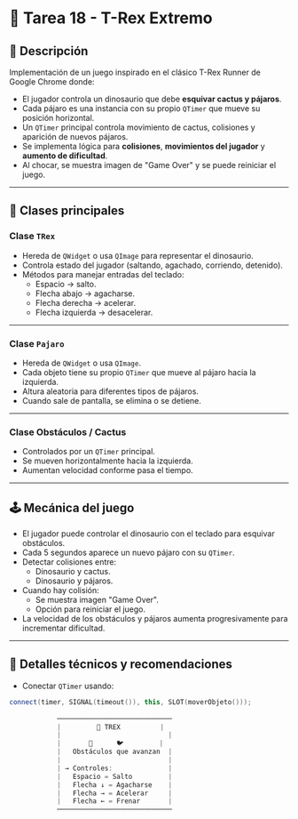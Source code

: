 # 🦖 Tarea 18 - T-Rex Extremo

## 📌 Descripción

Implementación de un juego inspirado en el clásico T-Rex Runner de Google Chrome donde:

- El jugador controla un dinosaurio que debe **esquivar cactus y pájaros**.
- Cada pájaro es una instancia con su propio `QTimer` que mueve su posición horizontal.
- Un `QTimer` principal controla movimiento de cactus, colisiones y aparición de nuevos pájaros.
- Se implementa lógica para **colisiones**, **movimientos del jugador** y **aumento de dificultad**.
- Al chocar, se muestra imagen de "Game Over" y se puede reiniciar el juego.

---

## 🧱 Clases principales

### Clase `TRex`

- Hereda de `QWidget` o usa `QImage` para representar el dinosaurio.
- Controla estado del jugador (saltando, agachado, corriendo, detenido).
- Métodos para manejar entradas del teclado:
  - Espacio → salto.
  - Flecha abajo → agacharse.
  - Flecha derecha → acelerar.
  - Flecha izquierda → desacelerar.

---

### Clase `Pajaro`

- Hereda de `QWidget` o usa `QImage`.
- Cada objeto tiene su propio `QTimer` que mueve al pájaro hacia la izquierda.
- Altura aleatoria para diferentes tipos de pájaros.
- Cuando sale de pantalla, se elimina o se detiene.

---

### Clase Obstáculos / Cactus

- Controlados por un `QTimer` principal.
- Se mueven horizontalmente hacia la izquierda.
- Aumentan velocidad conforme pasa el tiempo.

---

## 🕹️ Mecánica del juego

- El jugador puede controlar el dinosaurio con el teclado para esquivar obstáculos.
- Cada 5 segundos aparece un nuevo pájaro con su `QTimer`.
- Detectar colisiones entre:
  - Dinosaurio y cactus.
  - Dinosaurio y pájaros.
- Cuando hay colisión:
  - Se muestra imagen "Game Over".
  - Opción para reiniciar el juego.
- La velocidad de los obstáculos y pájaros aumenta progresivamente para incrementar dificultad.

---

## 🔧 Detalles técnicos y recomendaciones

- Conectar `QTimer` usando:

```cpp
connect(timer, SIGNAL(timeout()), this, SLOT(moverObjeto()));
                                                                      
            ─────────────────────────────
            |         🦖 TREX          |
            |                           |
            |       🌵      🐦         |
            |   Obstáculos que avanzan  |
            |                           |
            | → Controles:              |
            |   Espacio = Salto         |
            |   Flecha ↓ = Agacharse    |
            |   Flecha → = Acelerar     |
            |   Flecha ← = Frenar       |
            ─────────────────────────────

